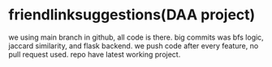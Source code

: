 # friendlinksuggestions(DAA project)
we using main branch in github, all code is there. big commits was bfs logic, jaccard similarity, and flask backend. we push code after every feature, no pull request used. repo have latest working project.
